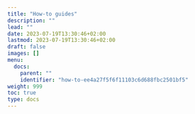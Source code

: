```yaml
---
title: "How-to guides"
description: ""
lead: ""
date: 2023-07-19T13:30:46+02:00
lastmod: 2023-07-19T13:30:46+02:00
draft: false
images: []
menu:
  docs:
    parent: ""
    identifier: "how-to-ee4a27f5f6f11103c6d688fbc2501bf5"
weight: 999
toc: true
type: docs
---
```

